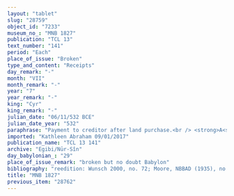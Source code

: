 ```yaml
---
layout: "tablet"
slug: "28759"
object_id: "7233"
museum_no_: "MNB 1827"
publication: "TCL 13"
text_number: "141"
period: "Each"
place_of_issue: "Broken"
type_and_content: "Receipts"
day_remark: "-"
month: "VII"
month_remark: "-"
year: "7"
year_remark: "-"
king: "Cyr"
king_remark: "-"
julian_date: "06/11/532 BCE"
julian_date_year: "532"
paraphrase: "Payment to creditor after land purchase.<br /> <strong>A<sub>1</sub> </strong>and his mother <strong><sup>f</sup>A<sub>2</sub></strong> sold 0;0.4.1.9 Kor (11925 m<sup>2</sup>) of land planted with trees (<em>zēru zaqpu</em>), located on the Bitqu-&scaron;a-Ile&rsquo;&rsquo;i-Bēl, to <strong>B</strong> for 42 shekels of silver. Out of this total amount, 35 shekels of silver have been given to <strong><sup>f</sup>A<sub>2</sub></strong>&rsquo;s creditor (<em>rā&scaron;&ucirc;</em>). <strong>B</strong> hands over to <strong>A<sub>1</sub></strong>, son of <strong><sup>f</sup>A<sub>2</sub></strong>, the promissory notes (<em>uˀilēti</em>) for these 35 shekels of silver, that he held (<em>i&scaron;&ucirc;</em>). <strong>A<sub>1</sub></strong> will receive (<em>eṭēru</em> N) the remaining 9 shekels from <strong>B</strong> &ndash; not including (<em>elat</em>) the silver corresponding to the price (<em>&scaron;īmu</em>) of the yield (<em>ebūru</em>). Names of 3 witnesses and the scribe.<br /> &nbsp;<br /> <strong>A<sub>1</sub></strong> = Nādin/Rēmūt//Eppe&scaron;-ilī; <strong><sup>f</sup>A<sub>2</sub></strong> = <sup>f</sup>Ta&scaron;mētu-damqat, mother of <strong>A<sub>1</sub></strong>; <strong>B</strong> = Itti-Marduk-balāṭu/Nab&ucirc;-ahhē-iddin//Egibi"
imported: "Kathleen Abraham 09/01/2017"
publication_name: "TCL 13 141"
archive: "Egibi/Nūr-Sîn"
day_babylonian_: "29"
place_of_issue_remark: "broken but no doubt Babylon"
bibliography: "reedition: Wunsch 2000, no. 72; Moore, NBBAD (1935), no. 141."
title: "MNB 1827"
previous_item: "28762"
---
```

